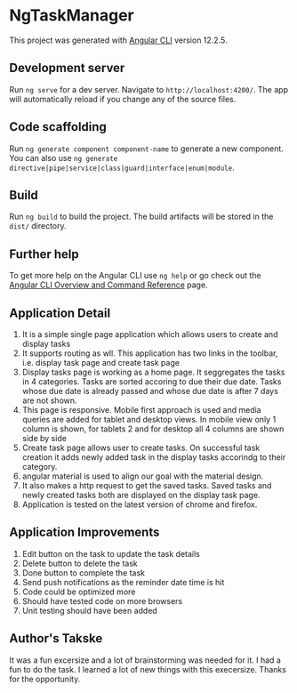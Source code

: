 # NgTaskManager

This project was generated with [Angular CLI](https://github.com/angular/angular-cli) version 12.2.5.

## Development server

Run `ng serve` for a dev server. Navigate to `http://localhost:4200/`. The app will automatically reload if you change any of the source files.

## Code scaffolding

Run `ng generate component component-name` to generate a new component. You can also use `ng generate directive|pipe|service|class|guard|interface|enum|module`.

## Build

Run `ng build` to build the project. The build artifacts will be stored in the `dist/` directory.

## Further help

To get more help on the Angular CLI use `ng help` or go check out the [Angular CLI Overview and Command Reference](https://angular.io/cli) page.

## Application Detail
1. It is a simple single page application which allows users to create and display tasks
2. It supports routing as wll. This application has two links in the toolbar, i.e. display task page and create task page
3. Display tasks page is working as a home page. It seggregates the tasks in 4 categories. Tasks are sorted accoring to due their due date. Tasks whose due date is already passed and whose due date is after 7 days are not shown.
4. This page is responsive. Mobile first approach is used and media queries are added for tablet and desktop views. In mobile view only 1 column is shown, for tablets 2 and for desktop all 4 columns are shown side by side
5. Create task page allows user to create tasks. On successful task creation it adds newly added task in the display tasks accorindg to their category.
6. angular material is used to align our goal with the material design.
7. It also makes a http request to get the saved tasks. Saved tasks and newly created tasks both are displayed on the display task page.
8. Application is tested on the latest version of chrome and firefox.

## Application Improvements
1. Edit button on the task to update the task details
2. Delete button to delete the task
3. Done button to complete the task
4. Send push notifications as the reminder date time is hit
5. Code could be optimized more
6. Should have tested code on more browsers
7. Unit testing should have been added

## Author's Takske
It was a fun excersize and a lot of brainstorming was needed for it. I had a fun to do the task.
I learned a lot of new things with this execersize.
Thanks for the opportunity.
